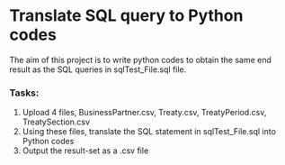 # Translate SQL query to Python codes
The aim of this project is to write python codes to obtain the same end result as the SQL queries in sqlTest_File.sql file.

### Tasks:
  1. Upload 4 files, BusinessPartner.csv, Treaty.csv, TreatyPeriod.csv, TreatySection.csv
  2. Using these files, translate the SQL statement in sqlTest_File.sql into Python codes
  3. Output the result-set as a .csv file

